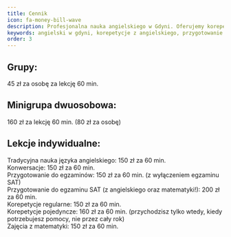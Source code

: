 ```yaml
---
title: Cennik
icon: fa-money-bill-wave
description: Profesjonalna nauka angielskiego w Gdyni. Oferujemy korepetycje z angielskiego, przygotowanie do matury podstawowej, rozszerzonej, dwujęzycznej oraz testów FCE, CAE, CPE.
keywords: angielski w gdyni, korepetycje z angielskiego, przygotowanie do matury, FCE, CAE, CPE
order: 3
---
```


## Grupy:  
45 zł za osobę za lekcję 60 min.  

## Minigrupa dwuosobowa:  
160 zł za lekcję 60 min. (80 zł za osobę)  

## Lekcje indywidualne:  
Tradycyjna nauka języka angielskiego: 150 zł za 60 min.  
Konwersacje: 150 zł za 60 min.  
Przygotowanie do egzaminów: 150 zł za 60 min. (z wyłączeniem egzaminu SAT)  
Przygotowanie do egzaminu SAT (z angielskiego oraz matematyki!): 200 zł za 60 min.  
Korepetycje regularne: 150 zł za 60 min.  
Korepetycje pojedyncze: 160 zł za 60 min. (przychodzisz tylko wtedy, kiedy potrzebujesz pomocy, nie przez cały rok)  
Zajęcia z matematyki: 150 zł za 60 min.  
